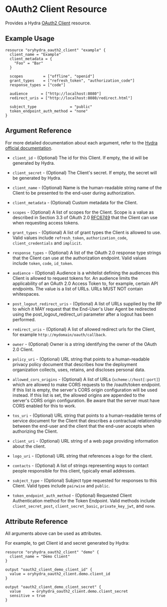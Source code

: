 # OAuth2 Client Resource

Provides a Hydra [OAuth2 Client](https://www.ory.sh/hydra/docs/reference/api#schemaoauth2client) resource.

## Example Usage

```hcl
resource "oryhydra_oauth2_client" "example" {
  client_name = "Example"
  client_metadata = {
    "Foo" = "Bar"
  }

  scopes         = ["offline", "openid"]
  grant_types    = ["refresh_token", "authorization_code"]
  response_types = ["code"]

  audience      = ["http://localhost:8080"]
  redirect_uris = ["http://localhost:8080/redirect.html"]

  subject_type               = "public"
  token_endpoint_auth_method = "none"
}
```

## Argument Reference

For more detailed documentation about each argument, refer to the [Hydra official documentation](https://www.ory.sh/hydra/docs/reference/api/#properties-33).

* `client_id` - (Optional) The id for this Client. If empty, the id will be generated by Hydra.

* `client_secret` - (Optional) The Client's secret. If empty, the secret will be generated by Hydra.

* `client_name` - (Optional) Name is the human-readable string name of the Client to be presented to the end-user during authorization.

* `client_metadata` - (Optional) Custom metadata for the Client.

* `scopes` - (Optional) A list of scopes for the Client. Scope is a value as described in Section 3.3 of OAuth 2.0 [RFC6749](https://tools.ietf.org/html/rfc6749) that the Client can use when requesting access tokens.

* `grant_types` - (Optional) A list of grant types the Client is allowed to use. Valid values include `refresh_token`, `authorization_code`, `client_credentials` and `implicit`.

* `response_types` - (Optional) A list of the OAuth 2.0 response type strings that the Client can use at the authorization endpoint. Valid values include `token`, `code`, `id_token`.

* `audience` - (Optional) Audience is a whitelist defining the audiences this Client is allowed to request tokens for. An audience limits the applicability of an OAuth 2.0 Access Token to, for example, certain API endpoints. The value is a list of URLs. URLs MUST NOT contain whitespaces.

* `post_logout_redirect_uris` - (Optional) A list of URLs supplied by the RP to which it MAY request that the End-User's User Agent be redirected using the post_logout_redirect_uri parameter after a logout has been performed.

* `redirect_uris` - (Optional) A list of allowed redirect urls for the Client, for example `http://mydomain/oauth/callback`.

* `owner` - (Optional) Owner is a string identifying the owner of the OAuth 2.0 Client.

* `policy_uri` - (Optional) URL string that points to a human-readable privacy policy document that describes how the deployment organization collects, uses, retains, and discloses personal data.

* `allowed_cors_origins` - (Optional) A list of URLs (`scheme://host[:port]`) which are allowed to make CORS requests to the /oauth/token endpoint. 
If this list is empty, the server's CORS origin configuration will be used instead. If this list is set, the allowed origins are appended to the server's CORS origin configuration.
Be aware that the server must have CORS enabled for this to work.

* `tos_uri` - (Optional) URL string that points to a human-readable terms of service document for the Client that describes a contractual relationship between the end-user and the client that the end-user accepts when authorizing the Client.

* `client_uri` - (Optional) URL string of a web page providing information about the client.

* `logo_uri` - (Optional) URL string that references a logo for the client.

* `contacts` - (Optional) A list of strings representing ways to contact people responsible for this client, typically email addresses.

* `subject_type` - (Optional) Subject type requested for responses to this Client. Valid types include `pairwise` and `public`.

* `token_endpoint_auth_method` - (Optional) Requested Client Authentication method for the Token Endpoint. Valid methods include `client_secret_post`, `client_secret_basic`, `private_key_jwt`, and `none`.

## Attribute Reference

All arguments above can be used as attributes. 

For example, to get Client id and secret generated by Hydra:

```hcl
resource "oryhydra_oauth2_client" "demo" {
  client_name = "Demo Client"
}

output "oauth2_client_demo_client_id" {
  value = oryhydra_oauth2_client.demo.client_id
}

output "oauth2_client_demo_client_secret" {
  value     = oryhydra_oauth2_client.demo.client_secret
  sensitive = true
}
```
